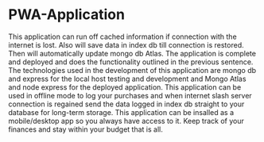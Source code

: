 # PWA-Application
This application can run off cached information if connection with the internet is lost. Also will save data in index db till connection is restored. Then will automatically update mongo db Atlas. The application is complete and deployed and does the functionality outlined in the previous sentence. The technologies used in the development of this application are mongo db and express for the local host testing and development and Mongo Atlas and node express for the deployed application. This application can be used in offline mode to log your purchases and when internet slash server connection is regained send the data logged in index db straight to your database for long-term storage. This application can be insalled as a mobile/desktop app so you always have access to it. Keep track of your finances and stay within your budget that is all.

